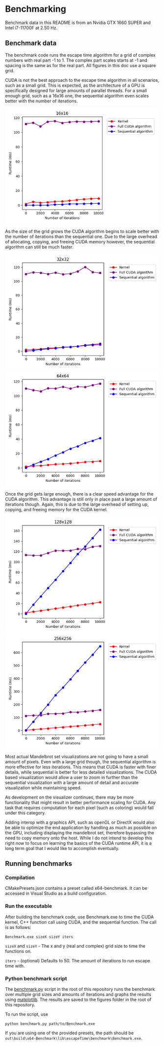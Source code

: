 # Benchmarking
Benchmark data in this README is from an Nvidia GTX 1660 SUPER and Intel i7-11700F at 2.50 Hz.

## Benchmark data
The benchmark code runs the escape time algorithm for a grid of complex numbers
with real part -1 to 1. The complex part scales starts at -1 and spacing is the same as for the real part. All figures in this doc use a square grid.

CUDA is not the best approach to the escape time algorithm in all scenarios, such as a small grid. This is expected, as the architecture
of a GPU is specifically designed for large amounts of parallel threads. For a small enough grid, such as a 16x16 one, the sequential algorithm even scales better with the number of iterations.

![16x16](../../../figures/runtimes_16x16.png)

As the size of the grid grows the CUDA algorithm begins to scale better with the number of iterations than the sequential one. Due to the large overhead of allocating, copying, and
freeing CUDA memory however, the sequential algorithm can still be much faster.

![32x32](../../../figures/runtimes_32x32.png)
![64x64](../../../figures/runtimes_64x64.png)

Once the grid gets large enough, there is a clear speed advantage for the CUDA algorithm. This advantage is still only in place past a large amount of iterations though. Again, this is due to the
large overhead of setting up, copying, and freeing memory for the CUDA kernel.

![128x128](../../../figures/runtimes_128x128.png)
![256x256](../../../figures/runtimes_256x256.png)

Most actual Mandelbrot set visualizations are not going to have a small amount of pixels. Even with a large grid though, the sequential algorithm is more effective for less iterations.
This means that CUDA is faster with finer details, while sequential is better for less detailed visualizations. The CUDA based visualization would allow a user to zoom in further than the sequential visualization
with a large amount of detail and accurate visualization while maintaining speed.

As development on the visualizer continues, there may be more functionality that might result in better performance scaling for CUDA. Any task that requires computation for each pixel (such as coloring) would fall
under this category.

Adding interop with a graphics API, such as openGL or DirectX would also be able to optimize the end application by handling as much as possible on the GPU, including displaying the mandelbrot set, therefore
bypassing the need to copy memory onto the host. While I do not intend to develop this right now to focus on learning the basics of the CUDA runtime API, it is a long term goal that I would like to
accomplish eventually.

## Running benchmarks
### Compilation
CMakePresets.json contains a preset called x64-benchmark. It can be accessed in Visual Studio as a build configuration.

### Run the executable
After building the benchmark code, use Benchmark.exe to time the CUDA kernel, C++ function call using CUDA, and the sequential function.
The call is as follows:

```
Benchmark.exe sizeX sizeY iters
```

```sizeX``` and ```sizeY``` - The x and y (real and complex) grid size to time the functions on.

```iters``` - (optional) Defaults to 50. The amount of iterations to run escape time with.

### Python benchmark script
The [benchmark.py](../../../benchmark.py) script in the root of this repository runs the benchmark over multiple grid sizes and amounts of iterations and graphs the results using 
[matplotlib](https://matplotlib.org/). The results are saved to the figures folder in the root of this repository.

To run the script, use

```
python benchmark.py path/to/Benchmark.exe
```

If you are using one of the provided presets, the path should be ```out\build\x64-Benchmark\lib\escapeTime\benchmark\Benchmark.exe```.

